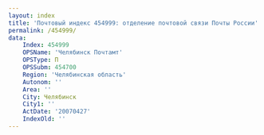 ```yaml
---
layout: index
title: 'Почтовый индекс 454999: отделение почтовой связи Почты России'
permalink: /454999/
data:
    Index: 454999
    OPSName: 'Челябинск Почтамт'
    OPSType: П
    OPSSubm: 454700
    Region: 'Челябинская область'
    Autonom: ''
    Area: ''
    City: Челябинск
    City1: ''
    ActDate: '20070427'
    IndexOld: ''
---
```

